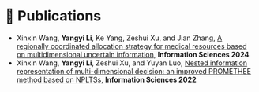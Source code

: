# 📝 Publications 

- Xinxin Wang, **Yangyi Li**, Ke Yang, Zeshui Xu, and Jian Zhang, [A regionally coordinated allocation strategy for medical resources based on multidimensional uncertain information](), **Information Sciences 2024**
- Xinxin Wang, **Yangyi Li**, Zeshui Xu, and Yuyan Luo, [Nested information representation of multi-dimensional
decision: an improved PROMETHEE method based on NPLTSs](), **Information Sciences 2022**


